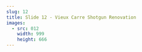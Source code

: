 ```yaml
---
slug: 12
title: Slide 12 - Vieux Carre Shotgun Renovation
images:
  - src: 012
    width: 999
    height: 666
---
```

